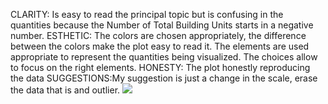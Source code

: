 CLARITY: Is easy to read the principal topic but is confusing in the quantities because the Number of Total Building Units starts in a negative number. 
ESTHETIC: The colors are chosen appropriately, the difference between the colors make the plot easy to read it. The elements are used appropriate to represent the quantities being visualized. The choices allow to focus on the right elements.
HONESTY: The plot honestly reproducing the data
SUGGESTIONS:My suggestion is just a change in the scale, erase the data that is and outlier.
<img src="dc3445PLOT.png">
